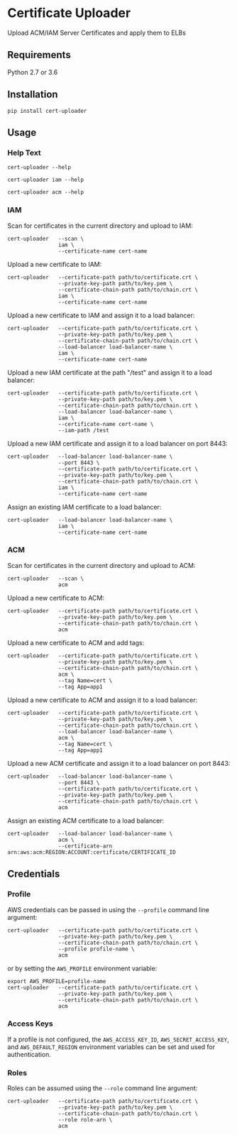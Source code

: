 # Certificate Uploader

Upload ACM/IAM Server Certificates and apply them to ELBs


## Requirements
Python 2.7 or 3.6

## Installation
```
pip install cert-uploader
```

## Usage

### Help Text

```
cert-uploader --help

cert-uploader iam --help

cert-uploader acm --help
```

### IAM

Scan for certificates in the current directory and upload to IAM:
```
cert-uploader   --scan \
                iam \
                --certificate-name cert-name
```

Upload a new certificate to IAM:
```
cert-uploader   --certificate-path path/to/certificate.crt \
                --private-key-path path/to/key.pem \
                --certificate-chain-path path/to/chain.crt \
                iam \
                --certificate-name cert-name
```

Upload a new certificate to IAM and assign it to a load balancer:
```
cert-uploader   --certificate-path path/to/certificate.crt \
                --private-key-path path/to/key.pem \
                --certificate-chain-path path/to/chain.crt \
                --load-balancer load-balancer-name \
                iam \
                --certificate-name cert-name
```

Upload a new IAM certificate at the path "/test" and assign it to a load balancer:
```
cert-uploader   --certificate-path path/to/certificate.crt \
                --private-key-path path/to/key.pem \
                --certificate-chain-path path/to/chain.crt \
                --load-balancer load-balancer-name \
                iam \
                --certificate-name cert-name \
                --iam-path /test
```

Upload a new IAM certificate and assign it to a load balancer on port 8443:
```
cert-uploader   --load-balancer load-balancer-name \
                --port 8443 \
                --certificate-path path/to/certificate.crt \
                --private-key-path path/to/key.pem \
                --certificate-chain-path path/to/chain.crt \
                iam \
                --certificate-name cert-name
```

Assign an existing IAM certificate to a load balancer:
```
cert-uploader   --load-balancer load-balancer-name \
                iam \
                --certificate-name cert-name
```

### ACM

Scan for certificates in the current directory and upload to ACM:
```
cert-uploader   --scan \
                acm
```

Upload a new certificate to ACM:
```
cert-uploader   --certificate-path path/to/certificate.crt \
                --private-key-path path/to/key.pem \
                --certificate-chain-path path/to/chain.crt \
                acm
```

Upload a new certificate to ACM and add tags:
```
cert-uploader   --certificate-path path/to/certificate.crt \
                --private-key-path path/to/key.pem \
                --certificate-chain-path path/to/chain.crt \
                acm \
                --tag Name=cert \
                --tag App=app1
```

Upload a new certificate to ACM and assign it to a load balancer:
```
cert-uploader   --certificate-path path/to/certificate.crt \
                --private-key-path path/to/key.pem \
                --certificate-chain-path path/to/chain.crt \
                --load-balancer load-balancer-name \
                acm \
                --tag Name=cert \
                --tag App=app1
```

Upload a new ACM certificate and assign it to a load balancer on port 8443:
```
cert-uploader   --load-balancer load-balancer-name \
                --port 8443 \
                --certificate-path path/to/certificate.crt \
                --private-key-path path/to/key.pem \
                --certificate-chain-path path/to/chain.crt \
                acm
```

Assign an existing ACM certificate to a load balancer:
```
cert-uploader   --load-balancer load-balancer-name \
                acm \
                --certificate-arn arn:aws:acm:REGION:ACCOUNT:certificate/CERTIFICATE_ID
```

## Credentials

### Profile

AWS credentials can be passed in using the `--profile` command line argument:

```
cert-uploader   --certificate-path path/to/certificate.crt \
                --private-key-path path/to/key.pem \
                --certificate-chain-path path/to/chain.crt \
                --profile profile-name \
                acm
```

or by setting the `AWS_PROFILE` environment variable:

```
export AWS_PROFILE=profile-name
cert-uploader   --certificate-path path/to/certificate.crt \
                --private-key-path path/to/key.pem \
                --certificate-chain-path path/to/chain.crt \
                acm
```

### Access Keys

If a profile is not configured, the `AWS_ACCESS_KEY_ID`, `AWS_SECRET_ACCESS_KEY`, and `AWS_DEFAULT_REGION`
environment variables can be set and used for authentication.

### Roles

Roles can be assumed using the `--role` command line argument:

```
cert-uploader   --certificate-path path/to/certificate.crt \
                --private-key-path path/to/key.pem \
                --certificate-chain-path path/to/chain.crt \
                --role role-arn \
                acm
```
